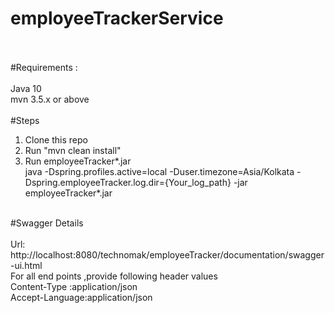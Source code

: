 # employeeTrackerService
</br></br>
#Requirements : </br> </br>
  Java 10 </br>
  mvn 3.5.x or above
</br></br>
#Steps  </br>
  1) Clone this repo </br>
  2) Run "mvn clean install" </br>
  3) Run employeeTracker*.jar </br>
      java -Dspring.profiles.active=local -Duser.timezone=Asia/Kolkata -Dspring.employeeTracker.log.dir={Your_log_path} 
      -jar employeeTracker*.jar </br></br>

#Swagger Details
</br></br>
  Url: http://localhost:8080/technomak/employeeTracker/documentation/swagger-ui.html
  </br>
  For all end points ,provide following header values 
  </br>
  Content-Type :application/json
  </br>
  Accept-Language:application/json 
